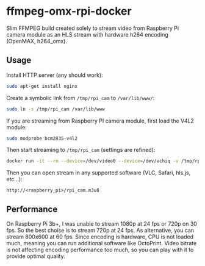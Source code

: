 ffmpeg-omx-rpi-docker
=====================
Slim FFMPEG build created solely to stream video from Raspberry Pi camera module as an HLS stream with hardware h264 encoding (OpenMAX, h264_omx).

Usage
-----
Install HTTP server (any should work):
```bash
sudo apt-get install nginx
```

Create a symbolic link from `/tmp/rpi_cam` to `/var/lib/www/`:
```bash
sudo ln -s /tmp/rpi_cam /var/lib/www
```

If you are streaming from Raspberry PI camera module, first load the V4L2 module:
```bash
sudo modprobe bcm2835-v4l2
```

Then start streaming to `/tmp/rpi_cam` (settings are refined):
```bash
docker run -it --rm --device=/dev/video0 --device=/dev/vchiq -v /tmp/rpi_cam:/tmp/rpi_cam:rw -v /opt/vc/lib:/opt/vc/lib:ro chudsaviet/ffmpeg-omx-rpi-docker:latest ffmpeg -y -f v4l2 -video_size 1280x720 -framerate 24 -i /dev/video0 -vcodec h264_omx -profile:v high -zerocopy 1 -keyint_min 0 -b:v 1024k -flags +cgop -g 24 -f hls -hls_time 1 -hls_flags delete_segments -hls_allow_cache 1 -hls_segment_type fmp4 -hls_list_size 16 -hls_delete_threshold 16 /tmp/rpi_cam/rpi_cam.m3u8
```

Then you can open stream in any supported software (VLC, Safari, hls.js, etc...):
```
http://<raspberry_pi>/rpi_cam.m3u8
```

Performance
-----------
On Raspberry Pi 3b+, I was unable to stream 1080p at 24 fps or 720p on 30 fps.
So the best choise is to stream 720p at 24 fps. As alternative, you can stream 800x600 at 60 fps.
Since encoding is hardware, CPU is not loaded much, meaning you can run additional software like OctoPrint.
Video bitrate is not affecting encoding performance too much, so you can play with it to provide optimal quality.



